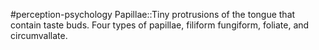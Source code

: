 #perception-psychology 
Papillae::Tiny protrusions of the tongue that contain taste buds. Four types of papillae, filiform fungiform, foliate, and circumvallate. 